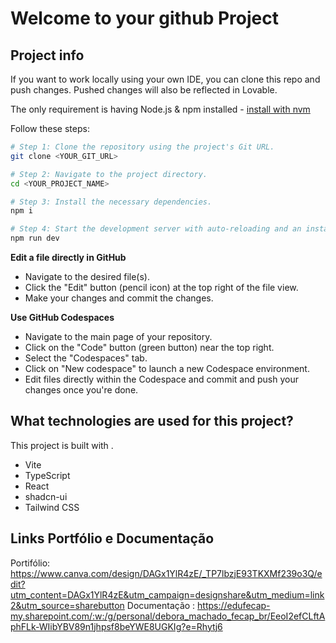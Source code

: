 # Welcome to your github Project

## Project info

If you want to work locally using your own IDE, you can clone this repo and push changes. Pushed changes will also be reflected in Lovable.

The only requirement is having Node.js & npm installed - [install with nvm](https://github.com/nvm-sh/nvm#installing-and-updating)

Follow these steps:

```sh
# Step 1: Clone the repository using the project's Git URL.
git clone <YOUR_GIT_URL>

# Step 2: Navigate to the project directory.
cd <YOUR_PROJECT_NAME>

# Step 3: Install the necessary dependencies.
npm i

# Step 4: Start the development server with auto-reloading and an instant preview.
npm run dev
```

**Edit a file directly in GitHub**

- Navigate to the desired file(s).
- Click the "Edit" button (pencil icon) at the top right of the file view.
- Make your changes and commit the changes.

**Use GitHub Codespaces**

- Navigate to the main page of your repository.
- Click on the "Code" button (green button) near the top right.
- Select the "Codespaces" tab.
- Click on "New codespace" to launch a new Codespace environment.
- Edit files directly within the Codespace and commit and push your changes once you're done.

## What technologies are used for this project?

This project is built with .

- Vite
- TypeScript
- React
- shadcn-ui
- Tailwind CSS

## Links Portfólio e Documentação

Portifólio: https://www.canva.com/design/DAGx1YlR4zE/_TP7lbzjE93TKXMf239o3Q/edit?utm_content=DAGx1YlR4zE&utm_campaign=designshare&utm_medium=link2&utm_source=sharebutton
Documentação : https://edufecap-my.sharepoint.com/:w:/g/personal/debora_machado_fecap_br/EeoI2efCLftAphFLk-WIibYBV89n1jhpsf8beYWE8UGKIg?e=Rhytj6
